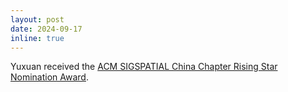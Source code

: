 ```yaml
---
layout: post
date: 2024-09-17
inline: true
---
```

Yuxuan received the [ACM SIGSPATIAL China Chapter Rising Star Nomination Award]().